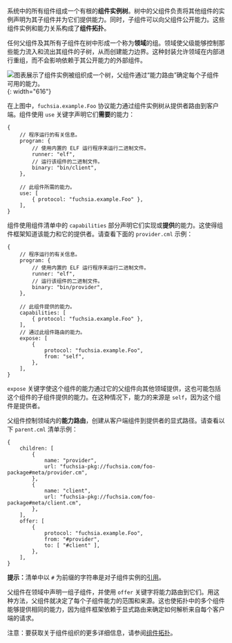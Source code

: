 <!-- 
All components in the system are composed into a rooted
**component instance tree**. Parent components in the tree are responsible for
declaring instances of other components as their children and providing them
with capabilities. At the same time, child components can expose capabilities
back to the parent. These component instance and capability relationships make
up the **component topology**.
 -->
系统中的所有组件组成一个有根的**组件实例树**。树中的父组件负责将其他组件的实例声明为其子组件并为它们提供能力。同时，子组件可以向父组件公开能力。这些组件实例和能力关系构成了**组件拓扑**。

<!-- 
Any parent component and all its children form a group within the tree called a
**realm**. Realms enable a parent to control which capabilities flow into and
out of its sub-tree of components, creating a capability boundary. This
encapsulation allows the realm to be reorganized internally without affecting
external components dependent on its exposed capabilities.
 -->
任何父组件及其所有子组件在树中形成一个称为**领域**的组。领域使父级能够控制那些能力流入和流出其组件的子树，从而创建能力边界。这种封装允许领域在内部进行重组，而不会影响依赖于其公开能力的外部组件。

<!-- 
![Diagram showing how component instances are organized into a tree and parent
components determine the capabilities available to each child through
"capability routing."](/get-started/images/components/component-topology.png){: width="616"}
 -->
![图表展示了组件实例被组织成一个树，父组件通过“能力路由”确定每个子组件可用的能力。](/get-started/images/components/component-topology.png){: width="616"}

<!-- 
In the above diagram, a protocol capability for `fuchsia.example.Foo` is routed
through the component instance tree from the provider to the client. Components
declare the capabilities they **require** with the `use` keyword:
 -->
在上图中，`fuchsia.example.Foo` 协议能力通过组件实例树从提供者路由到客户端。组件使用 `use` 关键字声明它们**需要**的能力：

<!-- 
```json5
{
    // Information about the program to run.
    program: {
        // Use the built-in ELF runner to run core binaries.
        runner: "elf",
        // The binary to run for this component.
        binary: "bin/client",
    },

    // Capabilities required by this component.
    use: [
        { protocol: "fuchsia.example.Foo" },
    ],
}
```
 -->
```json5
{
    // 程序运行的有关信息。
    program: {
        // 使用内置的 ELF 运行程序来运行二进制文件。
        runner: "elf",
        // 运行该组件的二进制文件。
        binary: "bin/client",
    },

    // 此组件所需的能力。
    use: [
        { protocol: "fuchsia.example.Foo" },
    ],
}
```

<!-- 
Components declare the capabilities they implement, or **provide**, using the
`capabilities` section of the component manifest. This makes the capability and
its provider known to the component framework. See the following `provider.cml`
example:
 -->
组件使用组件清单中的 `capabilities` 部分声明它们实现或**提供**的能力。这使得组件框架知道该能力和它的提供者。请查看下面的 `provider.cml` 示例：

<!-- 
```json5
{
    // Information about the program to run.
    program: {
        // Use the built-in ELF runner to run core binaries.
        runner: "elf",
        // The binary to run for this component.
        binary: "bin/provider",
    },

    // Capabilities provided by this component.
    capabilities: [
        { protocol: "fuchsia.example.Foo" },
    ],
    // Capabilities routed through this component.
    expose: [
        {
            protocol: "fuchsia.example.Foo",
            from: "self",
        },
    ],
}
```
 -->
```json5
{
    // 程序运行的有关信息。
    program: {
        // 使用内置的 ELF 运行程序来运行二进制文件。
        runner: "elf",
        // 运行该组件的二进制文件。
        binary: "bin/provider",
    },

    // 此组件提供的能力。
    capabilities: [
        { protocol: "fuchsia.example.Foo" },
    ],
    // 通过此组件路由的能力。
    expose: [
        {
            protocol: "fuchsia.example.Foo",
            from: "self",
        },
    ],
}
```

<!-- 
The `expose` keyword makes the capability available from this component to other
realms through its parent, which may also include capabilities provided by this
component's children. In this case, the source of the capability is `self`
because this component is the provider.
 -->
`expose` 关键字使这个组件的能力通过它的父组件向其他领域提供，这也可能包括这个组件的子组件提供的能力。在这种情况下，能力的来源是 `self`，因为这个组件是提供者。

<!-- 
Parent components control **capability routing** within the realm, creating
explicit pathways from the client component to a provider. See the following
example `parent.cml` manifest:
 -->
父组件控制领域内的**能力路由**，创建从客户端组件到提供者的显式路径。请查看以下 `parent.cml` 清单示例：

```json5
{
    children: [
        {
            name: "provider",
            url: "fuchsia-pkg://fuchsia.com/foo-package#meta/provider.cm",
        },
        {
            name: "client",
            url: "fuchsia-pkg://fuchsia.com/foo-package#meta/client.cm",
        },
    ],
    offer: [
        {
            protocol: "fuchsia.example.Foo",
            from: "#provider",
            to: [ "#client" ],
        },
    ],
}
```

<!-- 
<aside class="key-point">
<b>Tip:</b> Strings prefixed with <code>#</code> in the manifest are
<a href="https://fuchsia.dev/reference/cml#references">references</a>
to a child component instance.
</aside>
 -->
<aside class="key-point">
<b>提示：</b>清单中以 <code>#</code> 为前缀的字符串是对子组件实例的<a href="https://fuchsia.dev/reference/cml#references">引用</a>。</aside>

<!-- 
The parent component declares the set of child components in the realm and
routes capabilities to them using the `offer` keyword. In this way, the parent
determines both the scope and the source of each child's capabilities. This also
enables multiple components in the topology to provide the same capability, as
the component framework relies on explicit routes to determine how to resolve
the requests from each client.
 -->
父组件在领域中声明一组子组件，并使用 `offer` 关键字将能力路由到它们。用这种方法，父组件就决定了每个子组件能力的范围和来源。这也使拓扑中的多个组件能够提供相同的能力，因为组件框架依赖于显式路由来确定如何解析来自每个客户端的请求。

<!-- 
Note: For more details on component organization, see
[Component topology](/concepts/components/v2/topology.md).
 -->
注意：要获取关于组件组织的更多详细信息，请参阅[组件拓扑](/concepts/components/v2/topology.md)。
